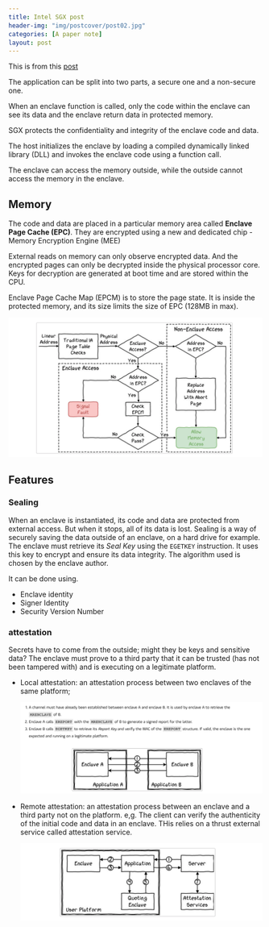 ```yaml
---
title: Intel SGX post
header-img: "img/postcover/post02.jpg"
categories: [A paper note]
layout: post
---
```


This is from this [post](https://blog.quarkslab.com/overview-of-intel-sgx-part-1-sgx-internals.html)



The application can be split into two parts, a secure one and a non-secure one. 

When an enclave function is called, only the code within the enclave can see its data and the enclave return data in protected memory. 

SGX protects the confidentiality and integrity of the enclave code and data.

The host initializes the enclave by loading a compiled dynamically linked library (DLL) and invokes the enclave code using a function call. 

The enclave can access the memory outside, while the outside cannot access the memory in the enclave. 

## Memory

The code and data are placed in a particular memory area called **Enclave Page Cache (EPC)**. They are encrypted using a new and dedicated chip - Memory Encryption Engine (MEE)

External reads on memory can only observe encrypted data. And the encrypted pages can only be decrypted inside the physical processor core. Keys for decryption are generated at boot time and are stored within the CPU.

Enclave Page Cache Map (EPCM) is to store the page state. It is inside the protected memory, and its size limits the size of EPC (128MB in max).

![image-20221025170948190](../../img/a_img_store/image-20221025170948190.png)

## Features

### Sealing

When an enclave is instantiated, its code and data are protected from external access. But when it stops, all of its data is lost. Sealing is a way of securely saving the data outside of an enclave, on a hard drive for example. The enclave must retrieve its *Seal Key* using the `EGETKEY` instruction. It uses this key to encrypt and ensure its data integrity. The algorithm used is chosen by the enclave author.

It can be done using. 

- Enclave identity
- Signer Identity
- Security Version Number

### attestation

Secrets have to come from the outside; might they be keys and sensitive data? The enclave must prove to a third party that it can be trusted (has not been tampered with) and is executing on a legitimate platform.

- Local attestation: an attestation process between two enclaves of the same platform;

  ![image-20221025195458459](../../img/a_img_store/image-20221025195458459.png)

- Remote attestation: an attestation process between an enclave and a third party not on the platform.
  e,g. The client can verify the authenticity of the initial code and data in an enclave. THis relies on a thrust external service called attestation service. 

  ![image-20221025195405405](../../img/a_img_store/image-20221025195405405.png)

